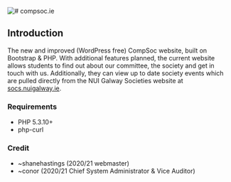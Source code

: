 
![# compsoc.ie](https://compsoc.ie/assets/img/compsoc_banner-web-blue-purple-whitebg.png)


## Introduction
The new and improved (WordPress free) CompSoc website, built on Bootstrap &amp; PHP. With additional features planned, the current website allows students to find out about our committee, the society and get in touch with us. Additionally, they can view up to date society events which are pulled directly from the NUI Galway Societies website at [socs.nuigalway.ie](https://socs.nuigalway.ie/societies.php?id=MzA=).

### Requirements

- PHP 5.3.10+
- php-curl

### Credit

- ~shanehastings (2020/21 webmaster)
- ~conor (2020/21 Chief System Administrator & Vice Auditor)




